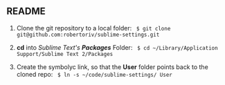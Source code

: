 ## README ##

1. Clone the git repository to a local folder: ` $ git clone git@github.com:robertoriv/sublime-settings.git`

2. __cd__ into _Sublime Text's __Packages___ Folder: ` $ cd ~/Library/Application Support/Sublime Text 2/Packages`

3. Create the symbolyc link, so that the **User** folder points back to the cloned repo: ` $ ln -s ~/code/sublime-settings/ User`